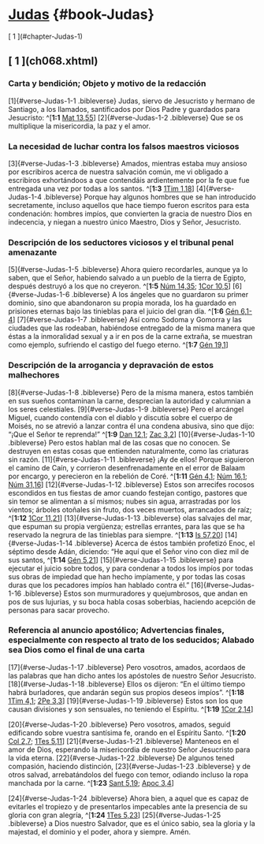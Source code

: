 # [Judas](ch001.xhtml) {#book-Judas}

<div id="chapterlinks-Judas" class="chapterlinks">[&nbsp;1&nbsp;](#chapter-Judas-1) </div>

<h2 class="chaptertitle">[&nbsp;1&nbsp;](ch068.xhtml)<span><span id="chapter-Judas-1"></span></span></h2>

### Carta y bendición; Objeto y motivo de la redacción
[1]{#verse-Judas-1-1 .bibleverse} Judas, siervo de Jesucristo y hermano de Santiago, a los llamados, santificados por Dios Padre y guardados para Jesucristo: ^[**1:1** [Mat 13,55](ch043.xhtml#verse-Mateo-13-55)] [2]{#verse-Judas-1-2 .bibleverse} Que se os multiplique la misericordia, la paz y el amor.

### La necesidad de luchar contra los falsos maestros viciosos
[3]{#verse-Judas-1-3 .bibleverse} Amados, mientras estaba muy ansioso por escribiros acerca de nuestra salvación común, me vi obligado a escribiros exhortándoos a que contendáis ardientemente por la fe que fue entregada una vez por todas a los santos. ^[**1:3** [1Tim 1,18](ch057.xhtml#verse-1-Timoteo-1-18)] [4]{#verse-Judas-1-4 .bibleverse} Porque hay algunos hombres que se han introducido secretamente, incluso aquellos que hace tiempo fueron escritos para esta condenación: hombres impíos, que convierten la gracia de nuestro Dios en indecencia, y niegan a nuestro único Maestro, Dios y Señor, Jesucristo.

### Descripción de los seductores viciosos y el tribunal penal amenazante
[5]{#verse-Judas-1-5 .bibleverse} Ahora quiero recordarles, aunque ya lo saben, que el Señor, habiendo salvado a un pueblo de la tierra de Egipto, después destruyó a los que no creyeron. ^[**1:5** [Núm 14,35](ch007.xhtml#verse-Números-14-35); [1Cor 10,5](ch049.xhtml#verse-1-Corintios-10-5)] [6]{#verse-Judas-1-6 .bibleverse} A los ángeles que no guardaron su primer dominio, sino que abandonaron su propia morada, los ha guardado en prisiones eternas bajo las tinieblas para el juicio del gran día. ^[**1:6** [Gén 6,1-4](ch004.xhtml#verse-Génesis-6-1)] [7]{#verse-Judas-1-7 .bibleverse} Así como Sodoma y Gomorra y las ciudades que las rodeaban, habiéndose entregado de la misma manera que éstas a la inmoralidad sexual y a ir en pos de la carne extraña, se muestran como ejemplo, sufriendo el castigo del fuego eterno. ^[**1:7** [Gén 19,1](ch004.xhtml#verse-Génesis-19-1)]

### Descripción de la arrogancia y depravación de estos malhechores
[8]{#verse-Judas-1-8 .bibleverse} Pero de la misma manera, estos también en sus sueños contaminan la carne, desprecian la autoridad y calumnian a los seres celestiales. [9]{#verse-Judas-1-9 .bibleverse} Pero el arcángel Miguel, cuando contendía con el diablo y discutía sobre el cuerpo de Moisés, no se atrevió a lanzar contra él una condena abusiva, sino que dijo: “¡Que el Señor te reprenda!” ^[**1:9** [Dan 12,1](ch030.xhtml#verse-Daniel-12-1); [Zac 3,2](ch041.xhtml#verse-Zacarías-3-2)] [10]{#verse-Judas-1-10 .bibleverse} Pero estos hablan mal de las cosas que no conocen. Se destruyen en estas cosas que entienden naturalmente, como las criaturas sin razón. [11]{#verse-Judas-1-11 .bibleverse} ¡Ay de ellos! Porque siguieron el camino de Caín, y corrieron desenfrenadamente en el error de Balaam por encargo, y perecieron en la rebelión de Coré. ^[**1:11** [Gén 4,1](ch004.xhtml#verse-Génesis-4-1); [Núm 16,1](ch007.xhtml#verse-Números-16-1); [Núm 31,16](ch007.xhtml#verse-Números-31-16)] [12]{#verse-Judas-1-12 .bibleverse} Estos son arrecifes rocosos escondidos en tus fiestas de amor cuando festejan contigo, pastores que sin temor se alimentan a sí mismos; nubes sin agua, arrastradas por los vientos; árboles otoñales sin fruto, dos veces muertos, arrancados de raíz; ^[**1:12** [1Cor 11,21](ch049.xhtml#verse-1-Corintios-11-21)] [13]{#verse-Judas-1-13 .bibleverse} olas salvajes del mar, que espuman su propia vergüenza; estrellas errantes, para las que se ha reservado la negrura de las tinieblas para siempre. ^[**1:13** [Is 57,20](ch026.xhtml#verse-Isaías-57-20)] [14]{#verse-Judas-1-14 .bibleverse} Acerca de éstos también profetizó Enoc, el séptimo desde Adán, diciendo: “He aquí que el Señor vino con diez mil de sus santos, ^[**1:14** [Gén 5,21](ch004.xhtml#verse-Génesis-5-21)] [15]{#verse-Judas-1-15 .bibleverse} para ejecutar el juicio sobre todos, y para condenar a todos los impíos por todas sus obras de impiedad que han hecho impíamente, y por todas las cosas duras que los pecadores impíos han hablado contra él.” [16]{#verse-Judas-1-16 .bibleverse} Estos son murmuradores y quejumbrosos, que andan en pos de sus lujurias, y su boca habla cosas soberbias, haciendo acepción de personas para sacar provecho.

### Referencia al anuncio apostólico; Advertencias finales, especialmente con respecto al trato de los seducidos; Alabado sea Dios como el final de una carta
[17]{#verse-Judas-1-17 .bibleverse} Pero vosotros, amados, acordaos de las palabras que han dicho antes los apóstoles de nuestro Señor Jesucristo. [18]{#verse-Judas-1-18 .bibleverse} Ellos os dijeron: “En el último tiempo habrá burladores, que andarán según sus propios deseos impíos”. ^[**1:18** [1Tim 4,1](ch057.xhtml#verse-1-Timoteo-4-1); [2Pe 3,3](ch064.xhtml#verse-2-Pedro-3-3)] [19]{#verse-Judas-1-19 .bibleverse} Estos son los que causan divisiones y son sensuales, no teniendo el Espíritu. ^[**1:19** [1Cor 2,14](ch049.xhtml#verse-1-Corintios-2-14)]

[20]{#verse-Judas-1-20 .bibleverse} Pero vosotros, amados, seguid edificando sobre vuestra santísima fe, orando en el Espíritu Santo. ^[**1:20** [Col 2,7](ch054.xhtml#verse-Colosenses-2-7); [1Tes 5,11](ch055.xhtml#verse-1-Tesalonicenses-5-11)] [21]{#verse-Judas-1-21 .bibleverse} Manteneos en el amor de Dios, esperando la misericordia de nuestro Señor Jesucristo para la vida eterna. [22]{#verse-Judas-1-22 .bibleverse} De algunos tened compasión, haciendo distinción, [23]{#verse-Judas-1-23 .bibleverse} y de otros salvad, arrebatándolos del fuego con temor, odiando incluso la ropa manchada por la carne. ^[**1:23** [Sant 5,19](ch062.xhtml#verse-Santiago-5-19); [Apoc 3,4](ch069.xhtml#verse-Apocalipsis-3-4)]

[24]{#verse-Judas-1-24 .bibleverse} Ahora bien, a aquel que es capaz de evitarles el tropiezo y de presentarlos impecables ante la presencia de su gloria con gran alegría, ^[**1:24** [1Tes 5,23](ch055.xhtml#verse-1-Tesalonicenses-5-23)] [25]{#verse-Judas-1-25 .bibleverse} a Dios nuestro Salvador, que es el único sabio, sea la gloria y la majestad, el dominio y el poder, ahora y siempre. Amén.